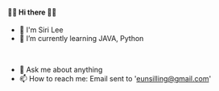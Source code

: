 #### 👋👋 Hi there 👋👋
- 🐢 I'm Siri Lee
- 🌱 I’m currently learning JAVA, Python
<br/>

- 💬 Ask me about anything
- 📫 How to reach me: Email sent to 'eunsilling@gmail.com'

<!--
**HeySiriLee/HeySiriLee** is a ✨ _special_ ✨ repository because its `README.md` (this file) appears on your GitHub profile.

Here are some ideas to get you started:

- 🔭 I’m currently working on ...
- 🌱 I’m currently learning ...
- 👯 I’m looking to collaborate on ...
- 🤔 I’m looking for help with ...
- 💬 Ask me about ...
- 📫 How to reach me: ...
- 😄 Pronouns: ...
- ⚡ Fun fact: ...
-->
